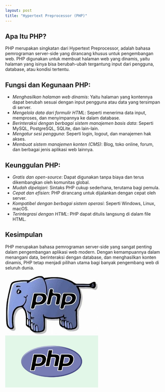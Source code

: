 ```yaml
---
layout: post
title: "Hypertext Preprocessor (PHP)"
---
```


## Apa Itu PHP?

PHP merupakan singkatan dari Hypertext Preprocessor, adalah bahasa pemrograman server-side yang dirancang khusus untuk pengembangan web. PHP digunakan untuk membuat halaman web yang dinamis, yaitu halaman yang isinya bisa berubah-ubah tergantung input dari pengguna, database, atau kondisi tertentu.

## Fungsi dan Kegunaan PHP: 
- *Menghasilkan halaman web dinamis*: Yaitu halaman yang kontennya dapat berubah      sesuai   dengan input pengguna atau data yang tersimpan di server.
- *Mengelola data dari formulir HTML*: Seperti menerima data input, memproses, dan menyimpannya ke dalam database.
- *Berinteraksi dengan berbagai sistem manajemen basis data*: Seperti MySQL, PostgreSQL, SQLite, dan lain-lain.
- *Mengatur sesi pengguna*: Seperti login, logout, dan manajemen hak akses.
- *Membuat sistem manajemen konten (CMS)*: Blog, toko online, forum, dan berbagai jenis aplikasi web lainnya.

## Keunggulan PHP:
- *Gratis dan open-source*: Dapat digunakan tanpa biaya dan terus dikembangkan oleh komunitas global.
- *Mudah dipelajari*: Sintaks PHP cukup sederhana, terutama bagi pemula.
- *Cepat dan efisien*: PHP dirancang untuk dijalankan dengan cepat oleh server.
- *Kompatibel dengan berbagai sistem operasi*: Seperti Windows, Linux, macOS.
- *Terintegrasi dengan HTML*: PHP dapat ditulis langsung di dalam file HTML.

## Kesimpulan
PHP merupakan bahasa pemrograman server-side yang sangat penting dalam pengembangan aplikasi web modern. Dengan kemampuannya dalam menangani data, berinteraksi dengan database, dan menghasilkan konten dinamis, PHP tetap menjadi pilihan utama bagi banyak pengembang web di seluruh dunia.

<img src="/assets/images/php.png" style="width: 300px; height: auto;">
<img src="/assets/images/php2.png" style="width: 300px; height: auto;">